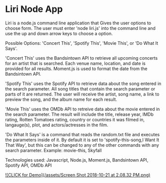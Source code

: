 # Liri Node App

Liri is a node.js command line application that Gives the user options to choose form. The user must enter 'node liri.js' into the command line and use the up and down arrow keys to choose a option.

Possible Options: 'Concert This', 'Spotify This', 'Movie This', or 'Do What It Says'.


'Concert This' uses the Bandsintown API to retrieve all upcoming concerts for an artist that is searched. Each venue name, location, and date is provided for all results. Moment.js is used to format the date from the Bandsintown API.

'Spotify This' uses the Spotify API to retrieve data about the song entered in the search parameter. All song titles that contain the search parameter or parts of it are returned. The user will receive the artist, song name, a link to preview the song, and the album name for each result.

'Movie This' uses the OMDb API to retreive data about the movie entered in the search parameter. The result will include the title, release year, IMDb rating, Rotten Tomatoes rating, country or countries it was filmed in, langauge(s), plot, and actors/actresses in the film.

'Do What It Says' is a command that reads the random.txt file and executes the parameters inside of it. By default it is set to 'spotify-this-song,I Want It That Way', but this can be changed to any of the other commands with any search parameter.
Example: movie-this, Skyfall

Technologies used: Javascript, Node.js, Moment.js, Bandsintown API, Spotify API, OMDb API

[![CLICK for Demo](/assets/Screen Shot 2018-10-21 at 2.08.32 PM.png)](https://youtu.be/e0ShO6kv8t0)